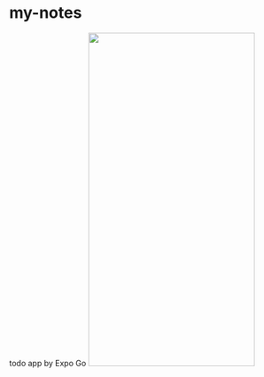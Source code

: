 # my-notes
todo app by Expo Go
<img height="600px" width="300px" src="https://github.com/amirmohazzab/my-notes/assets/101043028/f999a5a4-1638-4aa7-89a6-d3d69a366d9a"/>
